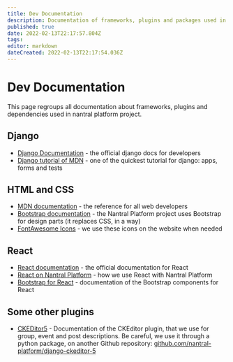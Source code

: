```yaml
---
title: Dev Documentation
description: Documentation of frameworks, plugins and packages used in this project
published: true
date: 2022-02-13T22:17:57.804Z
tags: 
editor: markdown
dateCreated: 2022-02-13T22:17:54.036Z
---
```


# Dev Documentation

This page regroups all documentation about frameworks, plugins and dependencies used in nantral platform project.

## Django

* [Django Documentation](https://docs.djangoproject.com/en/3.2/) - the official django docs for developers
* [Django tutorial of MDN](https://developer.mozilla.org/fr/docs/Learn/Server-side/Django) - one of the quickest tutorial for django: apps, forms and tests

## HTML and CSS

* [MDN documentation](https://developer.mozilla.org/fr/docs/Web) - the reference for all web developers
* [Bootstrap documentation](https://getbootstrap.com/docs/5.0/getting-started/introduction/) - the Nantral Platform project uses Bootstrap for design parts (it replaces CSS, in a way)
* [FontAwesome Icons](https://fontawesome.com/v5.15/icons?d=gallery&p=2&m=free) - we use these icons on the website when needed

## React

* [React documentation](https://reactjs.org/docs/getting-started.html) - the official documentation for React
* [React on Nantral Platform](/en/local_dev/react) - how we use React with Nantral Platform
* [Bootstrap for React](https://react-bootstrap.github.io/components/alerts) - documentation of the Bootstrap components for React

## Some other plugins

* [CKEDitor5](https://ckeditor.com/docs/ckeditor5/latest/features/index.html) - Documentation of the CKEditor plugin, that we use for group, event and post descriptions. Be careful, we use it through a python package, on another Github repository: [github.com/nantral-platform/django-ckeditor-5](https://github.com/nantral-platform/django-ckeditor-5)